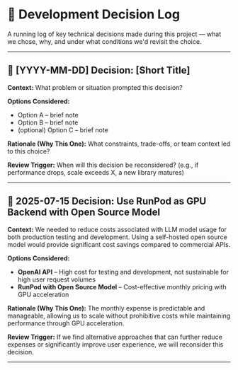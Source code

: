 # 🧠 Development Decision Log

A running log of key technical decisions made during this project — what we chose, why, and under what conditions we'd revisit the choice.

---

## 📅 [YYYY-MM-DD] Decision: [Short Title]

**Context:**
What problem or situation prompted this decision?

**Options Considered:**

- Option A – brief note
- Option B – brief note
- (optional) Option C – brief note

**Rationale (Why This One):**
What constraints, trade-offs, or team context led to this choice?

**Review Trigger:**
When will this decision be reconsidered? (e.g., if performance drops, scale exceeds X, a new library matures)

---

## 📅 2025-07-15 Decision: Use RunPod as GPU Backend with Open Source Model

**Context:**
We needed to reduce costs associated with LLM model usage for both production testing and development. Using a self-hosted open source model would provide significant cost savings compared to commercial APIs.

**Options Considered:**

- **OpenAI API** – High cost for testing and development, not sustainable for high user request volumes
- **RunPod with Open Source Model** – Cost-effective monthly pricing with GPU acceleration

**Rationale (Why This One):**
The monthly expense is predictable and manageable, allowing us to scale without prohibitive costs while maintaining performance through GPU acceleration.

**Review Trigger:**
If we find alternative approaches that can further reduce expenses or significantly improve user experience, we will reconsider this decision.

---
